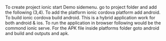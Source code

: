 To create project ionic start Demo sidemenu. 
go to project folder and add the following (3,4).
To add the platform ionic cordova platform add android.
To build ionic cordova build android.
This is a hybrid application work for both android & ios.
To run the application in browser following would be the commond ionic serve. 
For the APK file inside platforms folder goto android and build and outputs and apk. 
